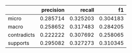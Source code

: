 |             |   precision |   recall |       f1 |
|:------------|------------:|---------:|---------:|
| micro       |    0.285714 | 0.325203 | 0.304183 |
| macro       |    0.258652 | 0.317483 | 0.284205 |
| contradicts |    0.222222 | 0.307692 | 0.258065 |
| supports    |    0.295082 | 0.327273 | 0.310345 |